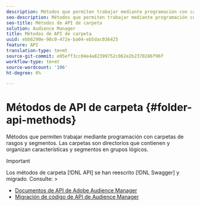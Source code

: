 ```yaml
---
description: Métodos que permiten trabajar mediante programación con carpetas de rasgos y segmentos. Las carpetas son directorios que contienen y organizan características y segmentos en grupos lógicos.
seo-description: Métodos que permiten trabajar mediante programación con carpetas de rasgos y segmentos. Las carpetas son directorios que contienen y organizan características y segmentos en grupos lógicos.
seo-title: Métodos de API de carpeta
solution: Audience Manager
title: Métodos de API de carpeta
uuid: ebb6290e-98c0-472e-ba04-eb5dac036425
feature: API
translation-type: tm+mt
source-git-commit: e05eff3cc04e4a82399752c862e2b2370286f96f
workflow-type: tm+mt
source-wordcount: '106'
ht-degree: 0%

---
```



# Métodos de API de carpeta {#folder-api-methods}

Métodos que permiten trabajar mediante programación con carpetas de rasgos y segmentos. Las carpetas son directorios que contienen y organizan características y segmentos en grupos lógicos.

<!-- api-folders.xml -->

>[!IMPORTANT]
>
>Los métodos de carpeta [!DNL API] se han reescrito [!DNL Swagger] y migrado. Consulte:  >
>* [Documentos de API de Adobe Audience Manager](https://bank.demdex.com/portal/swagger/index.html)
>* [Migración de código de API de Audience Manager](../../api/api-swagger-migration.md)